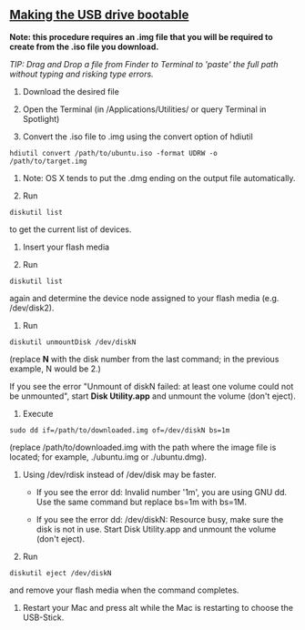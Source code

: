 ## [Making the USB drive bootable](./usb_drive_bootable)

**Note: this procedure requires an .img file that you will be required to create from the .iso file you download.**

*TIP: Drag and Drop a file from Finder to Terminal to 'paste' the full path without typing and risking type errors.*

1. Download the desired file

1. Open the Terminal (in /Applications/Utilities/ or query Terminal in Spotlight)

1. Convert the .iso file to .img using the convert option of hdiutil

```
hdiutil convert /path/to/ubuntu.iso -format UDRW -o /path/to/target.img
```

1. Note: OS X tends to put the .dmg ending on the output file automatically.

1. Run

```
diskutil list
```

to get the current list of devices.

1. Insert your flash media

1. Run

```
diskutil list
```

again and determine the device node assigned to your flash media (e.g. /dev/disk2).

1. Run

```
diskutil unmountDisk /dev/diskN
```

(replace **N** with the disk number from the last command; in the previous example, N would be 2.)

If you see the error "Unmount of diskN failed: at least one volume could not be unmounted", start **Disk Utility.app** and unmount the volume (don't eject).

1. Execute

```
sudo dd if=/path/to/downloaded.img of=/dev/diskN bs=1m
```

(replace /path/to/downloaded.img with the path where the image file is located; for example, ./ubuntu.img or ./ubuntu.dmg).

1. Using /dev/rdisk instead of /dev/disk may be faster.

	- If you see the error dd: Invalid number '1m', you are using GNU dd. Use the same command but replace bs=1m with bs=1M.

	- If you see the error dd: /dev/diskN: Resource busy, make sure the disk is not in use. Start Disk Utility.app and unmount the volume (don't eject).

1. Run

```
diskutil eject /dev/diskN
```

and remove your flash media when the command completes.

1. Restart your Mac and press alt while the Mac is restarting to choose the USB-Stick.